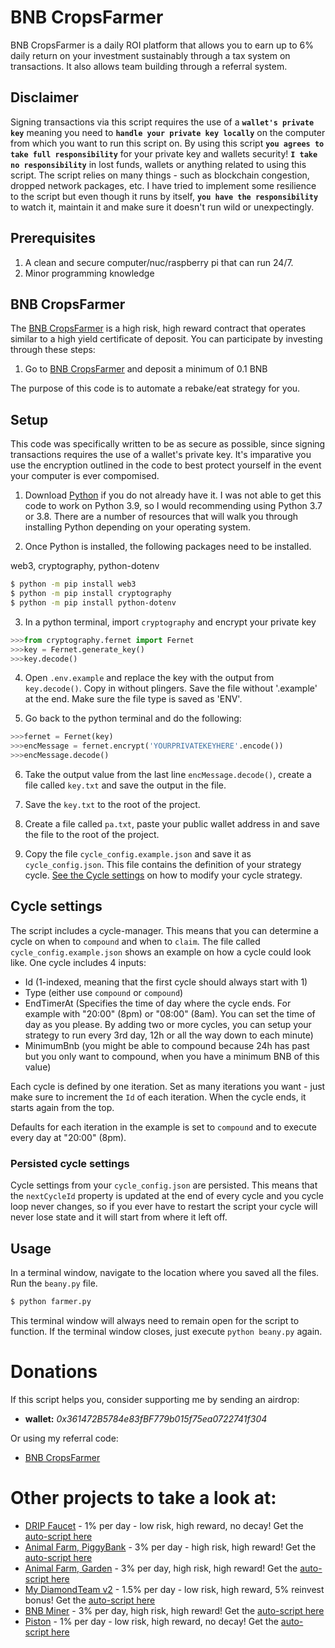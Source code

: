 # BNB CropsFarmer

BNB CropsFarmer is a daily ROI platform that allows
you to earn up to 6% daily return on your investment sustainably through a tax system
on transactions. It also allows team building through a referral system.

## Disclaimer
Signing transactions via this script requires the use of a **`wallet's private key`** meaning you need to **`handle your private key locally`** on the computer from which you want to run this script on.
By using this script **`you agrees to take full responsibility`** for your private key and wallets security!
**`I take no responsibility`** in lost funds, wallets or anything related to using this script.
The script relies on many things - such as blockchain congestion, dropped network packages, etc. I have tried to implement some resilience to the script but even though it runs by itself, **`you have the responsibility`** to watch it, maintain it and make sure it doesn't run wild or unexpectingly.

## Prerequisites
1. A clean and secure computer/nuc/raspberry pi that can run 24/7.
2. Minor programming knowledge

## BNB CropsFarmer

The [BNB CropsFarmer](https://bnb.cropsfarmer.online?ref=0x067277b8ffe9623799b7f2b2d83593e191684993) is a high risk, high reward contract that operates similar to a high yield 
certificate of deposit. You can participate by investing through these steps: 
1. Go to [BNB CropsFarmer](https://bnb.cropsfarmer.online?ref=0x067277b8ffe9623799b7f2b2d83593e191684993) and deposit a minimum of 0.1 BNB 

The purpose of this code is to automate a rebake/eat strategy for you. 

## Setup

This code was specifically written to be as secure as possible, since signing transactions requires the use of
a wallet's private key. It's imparative you use the encryption outlined in the code to best protect yourself
in the event your computer is ever compomised. 

1. Download [Python](https://www.python.org/downloads/) if you do not already have it. I was not able to get this code
to work on Python 3.9, so I would recommending using Python 3.7 or 3.8. There are a number of resources that will walk 
you through installing Python depending on your operating system.

2. Once Python is installed, the following packages need to be installed.

web3, cryptography, python-dotenv
 ```bash
$ python -m pip install web3
$ python -m pip install cryptography
$ python -m pip install python-dotenv
```

3. In a python terminal, import `cryptography` and encrypt your private key
```py
>>>from cryptography.fernet import Fernet
>>>key = Fernet.generate_key()
>>>key.decode()
```

4. Open `.env.example` and replace the key with the output from `key.decode()`. Copy in without plingers. Save the file without '.example' at the end. Make sure the file type is saved as 'ENV'. 

5. Go back to the python terminal and do the following:
```py
>>>fernet = Fernet(key)
>>>encMessage = fernet.encrypt('YOURPRIVATEKEYHERE'.encode())
>>>encMessage.decode()
```

6. Take the output value from the last line `encMessage.decode()`, create a file called `key.txt` and save the output in the file. 
7. Save the `key.txt` to the root of the project.

8. Create a file called `pa.txt`, paste your public wallet address in and save the file to the root of the project.
9. Copy the file `cycle_config.example.json` and save it as `cycle_config.json`. This file contains the definition of your strategy cycle.  [See the Cycle settings](#cycle-settings) on how to modify your cycle strategy.

## Cycle settings
The script includes a cycle-manager. This means that you can determine a cycle on when to `compound` and when to `claim`.
The file called `cycle_config.example.json` shows an example on how a cycle could look like.
One cycle includes 4 inputs:
- Id (1-indexed, meaning that the first cycle should always start with 1)
- Type (either use `compound` or `compound`)
- EndTimerAt (Specifies the time of day where the cycle ends. For example with "20:00" (8pm) or "08:00" (8am). You can set the time of day as you please. By adding two or more cycles, you can setup your strategy to run every 3rd day, 12h or all the way down to each minute)
- MinimumBnb (you might be able to compound because 24h has past but you only want to compound, when you have a minimum BNB of this value)

Each cycle is defined by one iteration. Set as many iterations you want - just make sure to increment the `Id` of each iteration. When the cycle ends, it starts again from the top.

Defaults for each iteration in the example is set to `compound` and to execute every day at "20:00" (8pm).

### Persisted cycle settings
Cycle settings from your `cycle_config.json` are persisted. This means that the `nextCycleId` property is updated at the end of every cycle and you cycle loop never changes, so if you ever have to restart the script your cycle will never lose state and it will start from where it left off.

## Usage

In a terminal window, navigate to the location where you saved all the files. Run the `beany.py` file.

```bash
$ python farmer.py
```

This terminal window will always need to remain open for the script to function. If the terminal window closes, just execute
`python beany.py` again.

# Donations
If this script helps you, consider supporting me by sending an airdrop: 
- **wallet:** *0x361472B5784e83fBF779b015f75ea0722741f304*

Or using my referral code:
- [BNB CropsFarmer](https://bnb.cropsfarmer.online?ref=0x067277b8ffe9623799b7f2b2d83593e191684993)


# Other projects to take a look at:
- [DRIP Faucet](https://drip.community/faucet?buddy=0x361472B5784e83fBF779b015f75ea0722741f304) - 1% per day - low risk, high reward, no decay! Get the [auto-script here](https://github.com/jacktripperz/hydrator)
- [Animal Farm, PiggyBank](https://theanimal.farm/piggybank/0x361472B5784e83fBF779b015f75ea0722741f304) - 3% per day - high risk, high reward! Get the [auto-script here](https://github.com/jacktripperz/piggybanker)
- [Animal Farm, Garden](https://theanimal.farm/referrals/0x361472B5784e83fBF779b015f75ea0722741f304) - 3% per day, high risk, high reward! Get the [auto-script here](https://github.com/jacktripperz/planter)
- [My DiamondTeam v2](https://mydiamondteam.online/v2/?ref=0x361472b5784e83fbf779b015f75ea0722741f304) - 1.5% per day - low risk, high reward, 5% reinvest bonus! Get the [auto-script here](https://github.com/jacktripperz/diamond_team)
- [BNB Miner](https://bnbminer.finance?ref=0x361472B5784e83fBF779b015f75ea0722741f304) - 3% per day, high risk, high reward! Get the [auto-script here](https://github.com/jacktripperz/bnbminer)
- [Piston](https://piston-token.com/ref/jacktz) - 1% per day - low risk, high reward, no decay! Get the [auto-script here](https://github.com/jacktripperz/piston)
